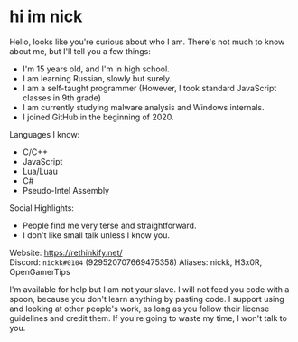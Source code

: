 # hi im nick
Hello, looks like you're curious about who I am. There's not much to know about me, but I'll tell you a few things:
- I'm 15 years old, and I'm in high school.    
- I am learning Russian, slowly but surely.    
- I am a self-taught programmer (However, I took standard JavaScript classes in 9th grade)     
- I am currently studying malware analysis and Windows internals.    
- I joined GitHub in the beginning of 2020.    

Languages I know:
- C/C++
- JavaScript
- Lua/Luau
- C#
- Pseudo-Intel Assembly

Social Highlights:
- People find me very terse and straightforward.    
- I don't like small talk unless I know you.     

Website: https://rethinkify.net/    
Discord: `nickk#0104` (929520707669475358)
Aliases: nickk, H3x0R, OpenGamerTips

I'm available for help but I am not your slave. I will not feed you code with a spoon, because you don't learn anything by pasting code. I support using and looking at other people's work, as long as you follow their license guidelines and credit them. If you're going to waste my time, I won't talk to you.

<!--
**LegitH3x0R/LegitH3x0R** is a ✨ _special_ ✨ repository because its `README.md` (this file) appears on your GitHub profile.

Here are some ideas to get you started:

- 🔭 I’m currently working on ...
- 🌱 I’m currently learning ...
- 👯 I’m looking to collaborate on ...
- 🤔 I’m looking for help with ...
- 💬 Ask me about ...
- 📫 How to reach me: ...
- 😄 Pronouns: ...
- ⚡ Fun fact: ...
-->
